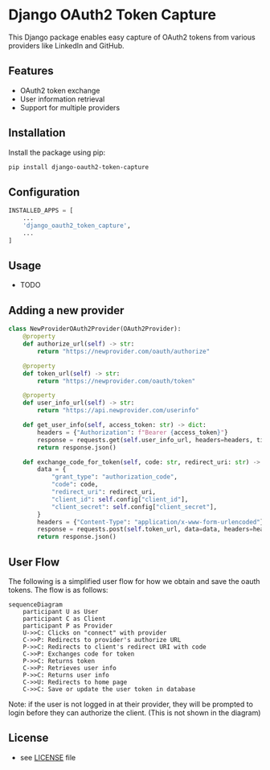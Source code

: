 # Django OAuth2 Token Capture

This Django package enables easy capture of OAuth2 tokens from various providers like LinkedIn and GitHub.

## Features

- OAuth2 token exchange
- User information retrieval
- Support for multiple providers

## Installation

Install the package using pip:

```bash
pip install django-oauth2-token-capture
```

## Configuration
```python
INSTALLED_APPS = [
    ...
    'django_oauth2_token_capture',
    ...
]
```

## Usage
- TODO

## Adding a new provider
```python
class NewProviderOAuth2Provider(OAuth2Provider):
    @property
    def authorize_url(self) -> str:
        return "https://newprovider.com/oauth/authorize"

    @property
    def token_url(self) -> str:
        return "https://newprovider.com/oauth/token"

    @property
    def user_info_url(self) -> str:
        return "https://api.newprovider.com/userinfo"

    def get_user_info(self, access_token: str) -> dict:
        headers = {"Authorization": f"Bearer {access_token}"}
        response = requests.get(self.user_info_url, headers=headers, timeout=10)
        return response.json()

    def exchange_code_for_token(self, code: str, redirect_uri: str) -> dict:
        data = {
            "grant_type": "authorization_code",
            "code": code,
            "redirect_uri": redirect_uri,
            "client_id": self.config["client_id"],
            "client_secret": self.config["client_secret"],
        }
        headers = {"Content-Type": "application/x-www-form-urlencoded"}
        response = requests.post(self.token_url, data=data, headers=headers, timeout=10)
        return response.json()
```

## User Flow

The following is a simplified user flow for how we obtain and save the oauth
tokens. The flow is as follows:

```mermaid
sequenceDiagram
    participant U as User
    participant C as Client
    participant P as Provider
    U->>C: Clicks on "connect" with provider
    C->>P: Redirects to provider's authorize URL
    P->>C: Redirects to client's redirect URI with code
    C->>P: Exchanges code for token
    P->>C: Returns token
    C->>P: Retrieves user info
    P->>C: Returns user info
    C->>U: Redirects to home page
    C->>C: Save or update the user token in database
```
Note: if the user is not logged in at their provider, they will be prompted to
login before they can authorize the client. (This is not shown in the diagram)

## License

- see [LICENSE](LICENSE) file
